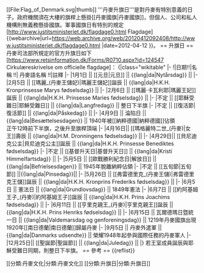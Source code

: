 [[File:Flag_of_Denmark.svg|thumb]]
'''丹麥升旗日'''是對丹麥有特別意義的日子。政府機關須在大樓的旗桿上懸掛[[丹麥國旗|丹麥國旗]]，但個人、公司和私人機構則無義務懸掛國旗。軍事國旗日有特別的規定<ref>[http://www.justitsministeriet.dk/flagdage0.html Flagdage] {{webarchive|url=https://web.archive.org/web/20120412092408/http://www.justitsministeriet.dk/flagdage0.html |date=2012-04-12 }}</ref>。
== 升旗日 ==
丹麥司法部所規定的官方升旗日如下<ref>[https://www.retsinformation.dk/Forms/R0710.aspx?id=124547 Cirkulæreskrivelse om officielle flagdage]</ref>：
{|class="wikitable"
|-
!|日期!!|名稱 !!| 丹麥語名稱 !!|註釋
|-
|1月1日 || [[元旦|元旦]] || {{lang|da|Nytårsdag}} ||
|-
|2月5日 || [[瑪麗_(丹麥王儲妃)|瑪麗王儲妃]]誕辰 || {{lang|da|H.K.H. Kronprinsesse Marys fødselsdag}} ||
|-
|2月6日 || [[瑪麗·卡瓦利耶|瑪麗王妃]]誕辰 || {{lang|da|H.K.H. Prinsesse Maries fødselsdag}} ||
|-
|不定 || [[耶穌受難日|耶穌受難日]] || {{lang|da|Langfredag}} || 整日下半旗
|-
|不定 || [[復活節|復活節]] || {{lang|da|Påskedag}} ||
|-
|4月9日 || 淪陷日 || {{lang|da|Besættelsesdagen}} || 1940年被[[納粹德國|納粹德國]]佔領<br/>正午12時前下半旗，之後升至旗桿頂端
|-
|4月16日|| [[瑪格麗特二世_(丹麥)|女王]]壽辰 || {{lang|da|H.M. Dronningens fødselsdag}} ||
|-
|4月29日|| [[貝尼迪克公主|貝尼迪克公主]]誕辰 || {{lang|da|H.K.H. Prinsesse Benediktes fødselsdag}}
|-
|不定 || [[基督升天日|基督升天日]] || {{lang|da|Kristi Himmelfartsdag}} ||
|-
|5月5日 || [[歐戰勝利紀念日|解放日]] || {{lang|da|Befrielsesdagen}} || 1945年脫離納粹佔領
|-
|不定 || [[五旬節|五旬節]] ||{{lang|da|Pinsedag}}||
|-
|5月26日 || [[弗雷德里克_(丹麥王儲)|弗雷德里克王儲]]誕辰 || {{lang|da|H.K.H. Kronprins Frederiks fødselsdag}} ||
|-
|6月5日 || 憲法日 || {{lang|da|Grundlovsdag}} || 1849年憲法
|-
|6月7日 || [[約阿基姆王子_(丹麥)|約阿基姆王子]]誕辰 ||  {{lang|da|H.K.H. Prins Joachims fødselsdag}} ||
|-
|6月11日 || [[亨里克親王_(丹麥)|亨里克親王]]誕辰 || {{lang|da|H.K.H. Prins Henriks fødselsdag}} ||
|-
|6月15日 || 瓦爾德瑪日暨統一日 || {{lang|da|Valdemarsdag og genforeningsdag}} || 1219年丹麥國旗出現<br/>1920年[[南日德蘭|南日德蘭]]歸屬丹麥
|-
|9月5日 || 丹麥外遣軍 || {{lang|da|Danmarks udsendte}} || 榮耀1948年起參與國際任務的丹麥軍人
|-
|12月25日|| [[聖誕節|聖誕節]] || {{lang|da|Juledag}} ||
|}
若王室成員誕辰與耶穌受難日同期，則整日下半旗。
== 參考 ==
{{reflist}}

[[分類:丹麥文化|分類:丹麥文化]]
[[分類:升旗日|分類:升旗日]]